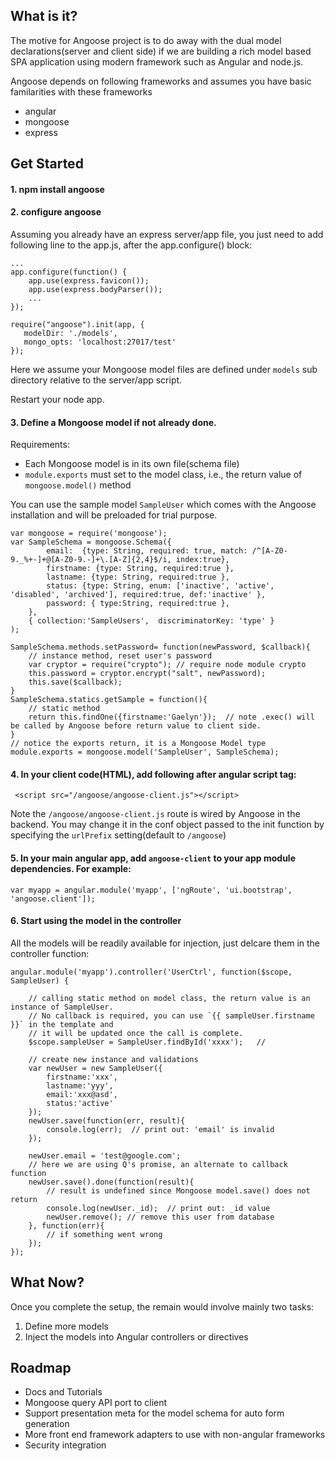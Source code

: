 ## What is it?
The motive for Angoose project is to do away with the dual model declarations(server and client side) if we are building a rich model based SPA application 
using modern framework such as Angular and node.js.  

Angoose depends on following frameworks and assumes you have basic familarities with these frameworks

* angular
* mongoose
* express

## Get Started


#### 1. npm install angoose

#### 2. configure angoose
Assuming you already have an express server/app file, you just need to add following line to the app.js, after the app.configure() block:

	...
	app.configure(function() {
		app.use(express.favicon());
		app.use(express.bodyParser());
		...
	});

    require("angoose").init(app, {
       modelDir: './models',
       mongo_opts: 'localhost:27017/test'
    });

Here we assume your Mongoose model files are defined under `models` sub directory relative to the server/app script. 

Restart your node app. 

#### 3. Define a Mongoose model if not already done. 

Requirements: 

* Each Mongoose model is in its own file(schema file)
* `module.exports` must set to the model class, i.e., the return value of `mongoose.model()` method

You can use the sample model `SampleUser` which comes with the Angoose installation and will be preloaded for trial purpose.

	var mongoose = require('mongoose');
	var SampleSchema = mongoose.Schema({
	        email:  {type: String, required: true, match: /^[A-Z0-9._%+-]+@[A-Z0-9.-]+\.[A-Z]{2,4}$/i, index:true},
	        firstname: {type: String, required:true },
	        lastname: {type: String, required:true },
	        status: {type: String, enum: ['inactive', 'active', 'disabled', 'archived'], required:true, def:'inactive' },
	        password: { type:String, required:true },
	    },
	    { collection:'SampleUsers',  discriminatorKey: 'type' }
	);
	
	SampleSchema.methods.setPassword= function(newPassword, $callback){
	    // instance method, reset user's password
	    var cryptor = require("crypto"); // require node module crypto
	    this.password = cryptor.encrypt("salt", newPassword);
	    this.save($callback);
	}
	SampleSchema.statics.getSample = function(){
	    // static method
	    return this.findOne({firstname:'Gaelyn'});  // note .exec() will be called by Angoose before return value to client side.
	}
	// notice the exports return, it is a Mongoose Model type
	module.exports = mongoose.model('SampleUser', SampleSchema);   


#### 4. In your client code(HTML), add following after angular script tag:

     <script src="/angoose/angoose-client.js"></script>
     
Note the `/angoose/angoose-client.js` route is wired by Angoose in the backend. You may change it in the conf object passed to the init function by specifying the
`urlPrefix` setting(default to `/angoose`)

#### 5. In your main angular app, add `angoose-client` to your app module dependencies. For example:

    var myapp = angular.module('myapp', ['ngRoute', 'ui.bootstrap', 'angoose.client']);

#### 6. Start using the model in the controller

All the models will be readily available for injection, just delcare them in the controller function:

	angular.module('myapp').controller('UserCtrl', function($scope, SampleUser) {
	
		// calling static method on model class, the return value is an instance of SampleUser. 
		// No callback is required, you can use `{{ sampleUser.firstname }}` in the template and 
		// it will be updated once the call is complete.   
		$scope.sampleUser = SampleUser.findById('xxxx');   //  
		
		// create new instance and validations		
		var newUser = new SampleUser({
			firstname:'xxx',
			lastname:'yyy',
			email:'xxx@asd',
			status:'active'
		});
		newUser.save(function(err, result){
			console.log(err);  // print out: 'email' is invalid
		});

		newUser.email = 'test@google.com';
		// here we are using Q's promise, an alternate to callback function
		newUser.save().done(function(result){
			// result is undefined since Mongoose model.save() does not return 
			console.log(newUser._id);  // print out: _id value
			newUser.remove(); // remove this user from database
		}, function(err){
			// if something went wrong
		});
	});
	
## What Now?
Once you complete the setup, the remain would involve mainly two tasks:

1. Define more models
2. Inject the models into Angular controllers or directives


## Roadmap

* Docs and Tutorials
* Mongoose query API port to client
* Support presentation meta for the model schema for auto form generation
* More front end framework adapters to use with non-angular frameworks 
* Security integration





